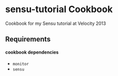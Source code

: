 sensu-tutorial Cookbook
=======================
Cookbook for my Sensu tutorial at Velocity 2013

Requirements
------------
#### cookbook dependencies 
- `monitor` 
- `sensu`

